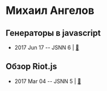 # Михаил Ангелов

## Генераторы в javascript
- 2017 Jun 17 -- JSNN 6  | [:notebook:](https://mikhail-angelov.github.io/presentation-generators/#/)  
## Обзор Riot.js
- 2017 Mar 04 -- JSNN 5  | [:notebook:](https://mikhail-angelov.github.io/presentation-riot/#/)  
